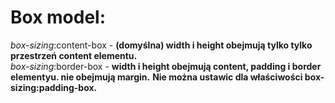 
# Box model: #

_box-sizing_:content-box - **(domyślna) width i height obejmują tylko tylko przestrzeń content elementu.**  
_box-sizing_:border-box - **width i height obejmują content, padding i border elementyu. nie obejmują margin.** 
**Nie można ustawic dla właściwości box-sizing:padding-box.**  
  